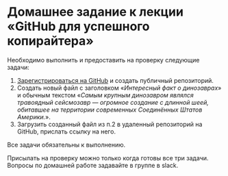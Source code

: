 # Домашнее задание к лекции «GitHub для успешного копирайтера»
Необходимо выполнить и предоставить на проверку следующие задачи:
1. [Зарегистрироваться на GitHub](https://github.com/join) и создать публичный репозиторий.
2. Создать новый файл с заголовком «*Интересный факт о динозаврах*» и обычным текстом «*Самым крупным динозавром являлся травоядный сейсмозавр — огромное создание с длинной шеей, обитавшее на территории современных Соединённых Штатов Америки.*».
3. Загрузить созданный файл из п.2 в удаленный репозиторий на GitHub, прислать ссылку на него.

Все задачи обязательны к выполнению.

Присылать на проверку можно только когда готовы все три задачи.
Вопросы по домашней работе задавайте в группе в slack.
